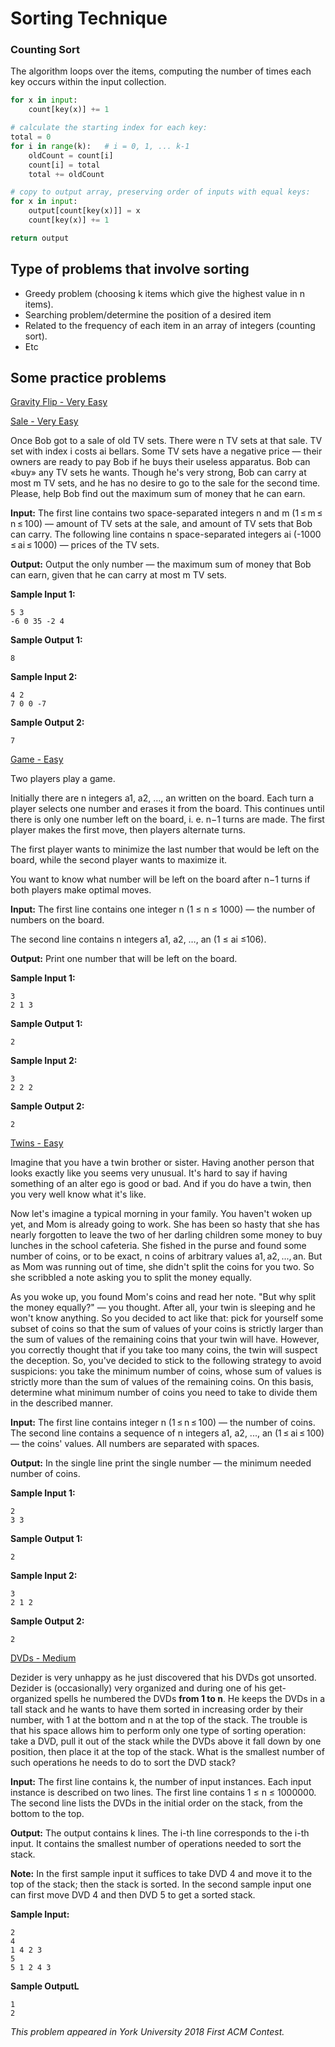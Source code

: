 # Sorting Technique

### Counting Sort
The algorithm loops over the items, computing the number of times each key occurs within the input collection.

```python
for x in input:
    count[key(x)] += 1

# calculate the starting index for each key:
total = 0
for i in range(k):   # i = 0, 1, ... k-1
    oldCount = count[i]
    count[i] = total
    total += oldCount

# copy to output array, preserving order of inputs with equal keys:
for x in input:
    output[count[key(x)]] = x
    count[key(x)] += 1

return output
```

## Type of problems that involve sorting
- Greedy problem (choosing k items which give the highest value in n items).
- Searching problem/determine the position of a desired item
- Related to the frequency of each item in an array of integers (counting sort).
- Etc

## Some practice problems

[Gravity Flip - Very Easy](http://codeforces.com/problemset/problem/405/A)

[Sale - Very Easy](http://codeforces.com/problemset/problem/34/B)

Once Bob got to a sale of old TV sets. There were n TV sets at that sale. TV set with index i costs ai bellars. Some TV sets have a negative price — their owners are ready to pay Bob if he buys their useless apparatus. Bob can «buy» any TV sets he wants. Though he's very strong, Bob can carry at most m TV sets, and he has no desire to go to the sale for the second time. Please, help Bob find out the maximum sum of money that he can earn.

__Input:__ The first line contains two space-separated integers n and m (1 ≤ m ≤ n ≤ 100) — amount of TV sets at the sale, and amount of TV sets that Bob can carry. The following line contains n space-separated integers ai (-1000 ≤ ai ≤ 1000) — prices of the TV sets.

__Output:__ Output the only number — the maximum sum of money that Bob can earn, given that he can carry at most m TV sets.

__Sample Input 1:__
```
5 3
-6 0 35 -2 4
```
__Sample Output 1:__
```
8
```
__Sample Input 2:__
```
4 2
7 0 0 -7
```
__Sample Output 2:__
```
7
```

[Game - Easy](http://codeforces.com/problemset/problem/984/A)

Two players play a game.

Initially there are n integers a1, a2, …, an written on the board. Each turn a player selects one number and erases it from the board. This continues until there is only one number left on the board, i. e. n−1 turns are made. The first player makes the first move, then players alternate turns.

The first player wants to minimize the last number that would be left on the board, while the second player wants to maximize it.

You want to know what number will be left on the board after n−1 turns if both players make optimal moves.

__Input:__
The first line contains one integer n (1 ≤ n ≤ 1000) — the number of numbers on the board.

The second line contains n integers a1, a2, …, an (1 ≤ ai ≤106).

__Output:__
Print one number that will be left on the board.

__Sample Input 1:__
```
3
2 1 3
```
__Sample Output 1:__
```
2
```
__Sample Input 2:__
```
3
2 2 2
```
__Sample Output 2:__
```
2
```

[Twins - Easy](http://codeforces.com/problemset/problem/160/A)

Imagine that you have a twin brother or sister. Having another person that looks exactly like you seems very unusual. It's hard to say if having something of an alter ego is good or bad. And if you do have a twin, then you very well know what it's like.

Now let's imagine a typical morning in your family. You haven't woken up yet, and Mom is already going to work. She has been so hasty that she has nearly forgotten to leave the two of her darling children some money to buy lunches in the school cafeteria. She fished in the purse and found some number of coins, or to be exact, n coins of arbitrary values a1, a2, ..., an. But as Mom was running out of time, she didn't split the coins for you two. So she scribbled a note asking you to split the money equally.

As you woke up, you found Mom's coins and read her note. "But why split the money equally?" — you thought. After all, your twin is sleeping and he won't know anything. So you decided to act like that: pick for yourself some subset of coins so that the sum of values of your coins is strictly larger than the sum of values of the remaining coins that your twin will have. However, you correctly thought that if you take too many coins, the twin will suspect the deception. So, you've decided to stick to the following strategy to avoid suspicions: you take the minimum number of coins, whose sum of values is strictly more than the sum of values of the remaining coins. On this basis, determine what minimum number of coins you need to take to divide them in the described manner.

__Input:__ The first line contains integer n (1 ≤ n ≤ 100) — the number of coins. The second line contains a sequence of n integers a1, a2, ..., an (1 ≤ ai ≤ 100) — the coins' values. All numbers are separated with spaces.

__Output:__ In the single line print the single number — the minimum needed number of coins.

__Sample Input 1:__
```
2
3 3
```
__Sample Output 1:__
```
2
```
__Sample Input 2:__
```
3
2 1 2
```
__Sample Output 2:__
```
2
```

[DVDs - Medium](https://open.kattis.com/problems/dvds)

Dezider is very unhappy as he just discovered that his DVDs got unsorted. Dezider is (occasionally) very organized and during one of his get-organized spells he numbered the DVDs __from 1 to n__. He keeps the DVDs in a tall stack and he wants to have them sorted in increasing order by their number, with 1 at the bottom and n at the top of the stack. The trouble is that his space allows him to perform only one type of sorting operation: take a DVD, pull it out of the stack while the DVDs above it fall down by one position, then place it at the top of the stack. What is the smallest number of such operations he needs to do to sort the DVD stack?

__Input:__
The first line contains k, the number of input instances. Each input instance is described on two lines. The first line contains 1 ≤ n ≤ 1000000. The second line lists the DVDs in the initial order on the stack, from the bottom to the top.

__Output:__
The output contains k lines. The i-th line corresponds to the i-th input. It contains the smallest number of operations needed to sort the stack.

__Note:__
In the first sample input it suffices to take DVD 4 and move it to the top of the stack; then the stack is sorted. In the second sample input one can first move DVD 4 and then DVD 5 to get a sorted stack.

__Sample Input:__
```
2
4
1 4 2 3
5
5 1 2 4 3
```

__Sample OutputL__
```
1
2
```

_This problem appeared in York University 2018 First ACM Contest._

